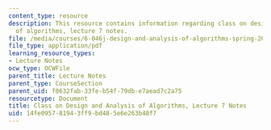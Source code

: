 ```yaml
---
content_type: resource
description: This resource contains information regarding class on design and analysis
  of algorithms, lecture 7 notes.
file: /media/courses/6-046j-design-and-analysis-of-algorithms-spring-2015/14fe095781943ff9bd485e6e263b48f7_MIT6_046JS15_lec07.pdf
file_type: application/pdf
learning_resource_types:
- Lecture Notes
ocw_type: OCWFile
parent_title: Lecture Notes
parent_type: CourseSection
parent_uid: f0632fab-33fe-b54f-79db-e7aead7c2a75
resourcetype: Document
title: Class on Design and Analysis of Algorithms, Lecture 7 Notes
uid: 14fe0957-8194-3ff9-bd48-5e6e263b48f7
---
```

